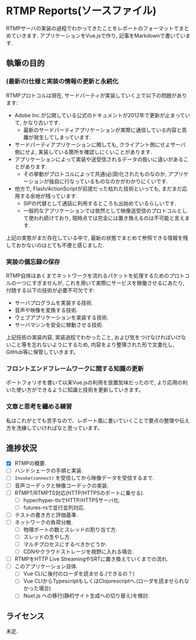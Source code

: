 # RTMP Reports(ソースファイル)

RTMPサーバの実装の過程でわかってきたことをレポートのフォーマットでまとめていきます. アプリケーションをVue.jsで作り, 記事をMarkdownで書いています.

## 執筆の目的

### (最新の)仕様と実装の情報の更新と永続化

RTMPプロトコルは現在, サードパーティが実装していく上で以下の問題があります:

* Adobe Inc.が公開している公式のドキュメントが2012年で更新が止まっていて, かなり古いです.
  * 最新のサードパーティアプリケーションが実際に通信している内容と乖離が発生してしまっています.
* サードパーティアプリケーションに関しても, クライアント側にせよサーバ側にせよ, 実装している箇所を確認しにくいことがあります.
* アプリケーションによって実装や送受信されるデータの扱いに違いがあることがあります.
  * その挙動がプロトコルによって共通(必須)化されたものなのか, アプリケーションが独自に行なっているものなのかがわかりにくいです.
* 他方で, Flash/ActionScriptが前提だった枯れた技術といっても, まだまだ応用する余地が残っています.
  * SIPの代替として通話に利用するところも出始めているらしいです.
  * 一般的なアプリケーションでは依然として映像送受信のプロトコルとして使われ続けており, 現時点では完全には置き換えるのは不可能と言えます.

上記の実態がまだ存在している中で, 最新の状態でまとめて参照できる情報を残しておかないのはとても不便と感じました.

### 実装の備忘録の保存

RTMP自体はあくまでネットワークを流れるパケットを処理するためのプロトコルの一つにすぎませんが, これを用いて実際にサービスを稼働させるにあたり, 付随する以下の技術が必要不可欠です:

* サーバプログラムを実装する技術.
* 音声や映像を変換する技術.
* ウェブアプリケーションを実装する技術.
* サーバマシンを安全に稼動させる技術.

上記技術の実装内容, 実装過程でわかったこと, および気をつけなければいけないこと等を忘れないようにするため, 内容をより整理された形で文書化し, GitHub等に保管していきます。

### フロントエンドフレームワークに関する知識の更新

ポートフォリオを書いて以来Vue.jsの利用を放置気味だったので, より応用の利いた使い方ができるように知識と技術を更新していきます。

### 文章と思考を纏める練習

私はこれがとても苦手なので、レポート風に書いていくことで要点の整理や伝え方を洗練していければなと思っています。

## 進捗状況

- [x] RTMPの概要.
- [ ] ハンドシェークの手順と実装.
- [ ] `Invoke(connect)` を受信してから映像データを受信するまで.
- [ ] 音声コーデックと映像コーデックの実装.
- [ ] RTMPT/RTMPTS対応(HTTP/HTTPSのポートに乗せる).
  - [ ] hyper/hyper-tlsでHTTP/HTTPSサーバ化.
  - [ ] futures-rsで並行並列対応.
- [ ] テストの書き方と評価基準.
- [ ] ネットワークの負荷分散.
  - [ ] 物理ポートの数とスレッドの割り当て方.
  - [ ] スレッドの生やし方.
  - [ ] マルチプロセスにするべきかどうか.
  - [ ] CDNやクラウドストレージを視野に入れる場合.
- [ ] RTMPをHTTP Live StreamingやSRTに置き換えていくまでの流れ.
- [ ] このアプリケーション自体.
  - [ ] Vue CLIに後付のローダを読ませる.(できるの？)
  - [ ] Vue CLIからTypescriptもしくはClojurescriptへ.(ローダを読ませられなかった場合)
  - [ ] Nuxt.js への移行(静的サイト生成への切り替え)を検討.

## ライセンス

未定.
